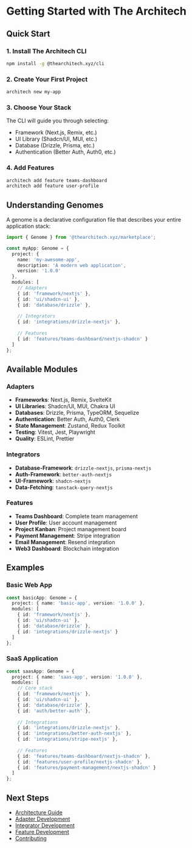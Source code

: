 # Getting Started with The Architech

## Quick Start

### 1. Install The Architech CLI
```bash
npm install -g @thearchitech.xyz/cli
```

### 2. Create Your First Project
```bash
architech new my-app
```

### 3. Choose Your Stack
The CLI will guide you through selecting:
- Framework (Next.js, Remix, etc.)
- UI Library (Shadcn/UI, MUI, etc.)
- Database (Drizzle, Prisma, etc.)
- Authentication (Better Auth, Auth0, etc.)

### 4. Add Features
```bash
architech add feature teams-dashboard
architech add feature user-profile
```

## Understanding Genomes

A genome is a declarative configuration file that describes your entire application stack:

```typescript
import { Genome } from '@thearchitech.xyz/marketplace';

const myApp: Genome = {
  project: {
    name: 'my-awesome-app',
    description: 'A modern web application',
    version: '1.0.0'
  },
  modules: [
    // Adapters
    { id: 'framework/nextjs' },
    { id: 'ui/shadcn-ui' },
    { id: 'database/drizzle' },
    
    // Integrators
    { id: 'integrations/drizzle-nextjs' },
    
    // Features
    { id: 'features/teams-dashboard/nextjs-shadcn' }
  ]
};
```

## Available Modules

### Adapters
- **Frameworks**: Next.js, Remix, SvelteKit
- **UI Libraries**: Shadcn/UI, MUI, Chakra UI
- **Databases**: Drizzle, Prisma, TypeORM, Sequelize
- **Authentication**: Better Auth, Auth0, Clerk
- **State Management**: Zustand, Redux Toolkit
- **Testing**: Vitest, Jest, Playwright
- **Quality**: ESLint, Prettier

### Integrators
- **Database-Framework**: `drizzle-nextjs`, `prisma-nextjs`
- **Auth-Framework**: `better-auth-nextjs`
- **UI-Framework**: `shadcn-nextjs`
- **Data-Fetching**: `tanstack-query-nextjs`

### Features
- **Teams Dashboard**: Complete team management
- **User Profile**: User account management
- **Project Kanban**: Project management board
- **Payment Management**: Stripe integration
- **Email Management**: Resend integration
- **Web3 Dashboard**: Blockchain integration

## Examples

### Basic Web App
```typescript
const basicApp: Genome = {
  project: { name: 'basic-app', version: '1.0.0' },
  modules: [
    { id: 'framework/nextjs' },
    { id: 'ui/shadcn-ui' },
    { id: 'database/drizzle' },
    { id: 'integrations/drizzle-nextjs' }
  ]
};
```

### SaaS Application
```typescript
const saasApp: Genome = {
  project: { name: 'saas-app', version: '1.0.0' },
  modules: [
    // Core stack
    { id: 'framework/nextjs' },
    { id: 'ui/shadcn-ui' },
    { id: 'database/drizzle' },
    { id: 'auth/better-auth' },
    
    // Integrations
    { id: 'integrations/drizzle-nextjs' },
    { id: 'integrations/better-auth-nextjs' },
    { id: 'integrations/stripe-nextjs' },
    
    // Features
    { id: 'features/teams-dashboard/nextjs-shadcn' },
    { id: 'features/user-profile/nextjs-shadcn' },
    { id: 'features/payment-management/nextjs-shadcn' }
  ]
};
```

## Next Steps

- [Architecture Guide](./ARCHITECTURE.md)
- [Adapter Development](./ADAPTER_GUIDE.md)
- [Integrator Development](./INTEGRATOR_GUIDE.md)
- [Feature Development](./FEATURE_GUIDE.md)
- [Contributing](./CONTRIBUTING.md)
